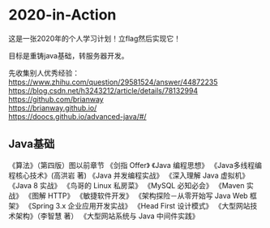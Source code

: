 # 2020-in-Action
这是一张2020年的个人学习计划！立flag然后实现它！

目标是重铸java基础，转服务器开发。

先收集别人优秀经验：  
https://www.zhihu.com/question/29581524/answer/44872235  
https://blog.csdn.net/h3243212/article/details/78132994  
https://github.com/brianway  
https://brianway.github.io/  
https://doocs.github.io/advanced-java/#/  


## Java基础









《算法》（第四版）图以前章节
《剑指 Offer》
《Java 编程思想》
《Java多线程编程核心技术》(高洪岩 著)
《Java 并发编程实战》
《深入理解 Java 虚拟机》
《Java 8 实战》
《鸟哥的 Linux 私房菜》
《MySQL 必知必会》
《Maven 实战》
《图解 HTTP》
《敏捷软件开发》
《架构探险－从零开始写 Java Web 框架》
《Spring 3.x 企业应用开发实战》
《Head First 设计模式》
《大型网站技术架构》（李智慧 著）
《大型网站系统与 Java 中间件实践》




